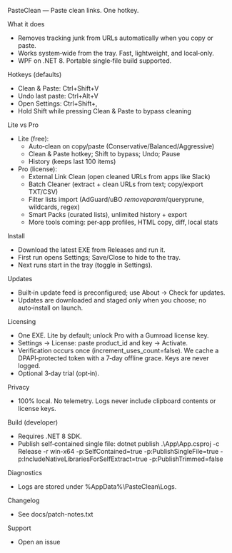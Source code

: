 PasteClean — Paste clean links. One hotkey.

What it does
- Removes tracking junk from URLs automatically when you copy or paste.
- Works system‑wide from the tray. Fast, lightweight, and local‑only.
- WPF on .NET 8. Portable single‑file build supported.

Hotkeys (defaults)
- Clean & Paste: Ctrl+Shift+V
- Undo last paste: Ctrl+Alt+V
- Open Settings: Ctrl+Shift+,
- Hold Shift while pressing Clean & Paste to bypass cleaning

Lite vs Pro
- Lite (free):
  - Auto‑clean on copy/paste (Conservative/Balanced/Aggressive)
  - Clean & Paste hotkey; Shift to bypass; Undo; Pause
  - History (keeps last 100 items)
- Pro (license):
  - External Link Clean (open cleaned URLs from apps like Slack)
  - Batch Cleaner (extract + clean URLs from text; copy/export TXT/CSV)
  - Filter lists import (AdGuard/uBO $removeparam/$queryprune, wildcards, regex)
  - Smart Packs (curated lists), unlimited history + export
  - More tools coming: per‑app profiles, HTML copy, diff, local stats

Install
- Download the latest EXE from Releases and run it.
- First run opens Settings; Save/Close to hide to the tray.
- Next runs start in the tray (toggle in Settings).

Updates
- Built‑in update feed is preconfigured; use About → Check for updates.
- Updates are downloaded and staged only when you choose; no auto‑install on launch.

Licensing
- One EXE. Lite by default; unlock Pro with a Gumroad license key.
- Settings → License: paste product_id and key → Activate.
- Verification occurs once (increment_uses_count=false). We cache a DPAPI‑protected token with a 7‑day offline grace. Keys are never logged.
- Optional 3‑day trial (opt‑in).

Privacy
- 100% local. No telemetry. Logs never include clipboard contents or license keys.

Build (developer)
- Requires .NET 8 SDK.
- Publish self‑contained single file:
  dotnet publish .\App\App.csproj -c Release -r win-x64 -p:SelfContained=true -p:PublishSingleFile=true -p:IncludeNativeLibrariesForSelfExtract=true -p:PublishTrimmed=false

Diagnostics
- Logs are stored under %AppData%\PasteClean\Logs.

Changelog
- See docs/patch-notes.txt

Support
- Open an issue
